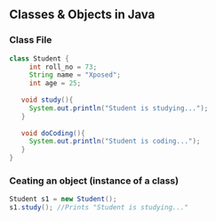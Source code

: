 ## Classes & Objects in Java

### Class File
```java
class Student {
     int roll_no = 73;
     String name = "Xposed";
     int age = 25;
     
   void study(){
     System.out.println("Student is studying...");
   }
   
   void doCoding(){
     System.out.println("Student is coding...");
   }
}
```

### Ceating an object (instance of a class)
```java
Student s1 = new Student();
s1.study(); //Prints "Student is studying..."
```
